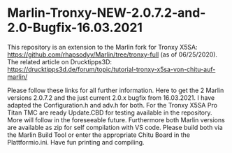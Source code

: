# Marlin-Tronxy-NEW-2.0.7.2-and-2.0-Bugfix-16.03.2021

This repository is an extension to the Marlin fork for Tronxy X5SA: https://github.com/rhapsodyv/Marlin/tree/tronxy-full
(as of 06/25/2020). 
The related article on Drucktipps3D: https://drucktipps3d.de/forum/topic/tutorial-tronxy-x5sa-von-chitu-auf-marlin/ 

Please follow these links for all further information. 
Here to get the 2 Marlin versions 2.0.7.2 and the just current 2.0.x bugfix from 16.03.2021. I have adapted the Configuration.h and adv.h for both. For the Tronxy X5SA Pro Titan TMC are ready Update.CBD for testing available in the repository. More will follow in the foreseeable future. Furthermore both Marlin versions are available as zip for self compilation with VS code. Please build both via the Marlin Build Tool or enter the appropriate Chitu Board in the Plattformio.ini. Have fun printing and compiling.
